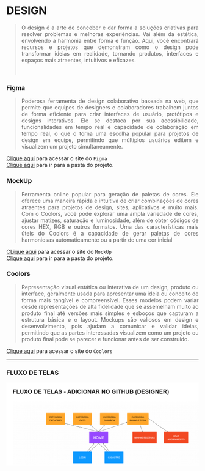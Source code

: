 # DESIGN
><p align="justify">O design é a arte de conceber e dar forma a soluções criativas para resolver problemas e melhoras experiências. Vai além da estética, envolvendo a harmonia entre forma e função. Aqui, você encontrará recursos e projetos que demonstram como o design pode transformar ideias em realidade, tornando produtos, interfaces e espaços mais atraentes, intuitivos e eficazes.</p><br>

### Figma
><p align="justify">Poderosa ferramenta de design colaborativo baseada na web, que permite que equipes de designers e colaboradores trabalhem juntos de forma eficiente para criar interfaces de usuário, protótipos e designs interativos. Ele se destaca por sua acessibilidade, funcionalidades em tempo real e capacidade de colaboração em tempo real, o que o torna uma escolha popular para projetos de design em equipe, permitindo que múltiplos usuários editem e visualizem um projeto simultaneamente.</p>

[Clique aqui](https://www.figma.com/files/recents-and-sharing?fuid=1169337854091237744) para acessar o site do `Figma`<br>
[Clique aqui](https://github.com/ASTR0SC0MPANY/petmoure/tree/main/Design/Figma) para ir para a pasta do projeto.


### MockUp
><p align="justify"> Ferramenta online popular para geração de paletas de cores. Ele oferece uma maneira rápida e intuitiva de criar combinações de cores atraentes para projetos de design, sites, aplicativos e muito mais. Com o Coolors, você pode explorar uma ampla variedade de cores, ajustar matizes, saturação e luminosidade, além de obter códigos de cores HEX, RGB e outros formatos. Uma das características mais úteis do Coolors é a capacidade de gerar paletas de cores harmoniosas automaticamente ou a partir de uma cor inicial</p>
[CLique aqui](https://www.mockupworld.co/all-mockups/) para acessar o site do `MockUp`<br>
[Clique aqui](https://github.com/ASTR0SC0MPANY/petmoure/tree/main/Design/MockUp) para ir para a pasta do projeto.

### Coolors
><p align="justify">Representação visual estática ou interativa de um design, produto ou interface, geralmente usada para apresentar uma ideia ou conceito de forma mais tangível e compreensível. Esses modelos podem variar desde representações de alta fidelidade que se assemelham muito ao produto final até versões mais simples e esboços que capturam a estrutura básica e o layout. Mockups são valiosos em design e desenvolvimento, pois ajudam a comunicar e validar ideias, permitindo que as partes interessadas visualizem como um projeto ou produto final pode se parecer e funcionar antes de ser construído.</p>
[Clique aqui](https://coolors.co/) para acessar o site do `Coolors`

---

### FLUXO DE TELAS
<img src="/.github/profile/fluxodetelas.png">
